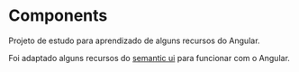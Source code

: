 # Components

Projeto de estudo para aprendizado de alguns recursos do Angular. 

Foi adaptado alguns recursos do [semantic ui](https://semantic-ui.com/) para funcionar com o Angular.

